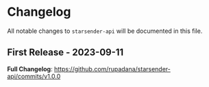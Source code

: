 # Changelog

All notable changes to `starsender-api` will be documented in this file.

## First Release - 2023-09-11

**Full Changelog**: https://github.com/rupadana/starsender-api/commits/v1.0.0
